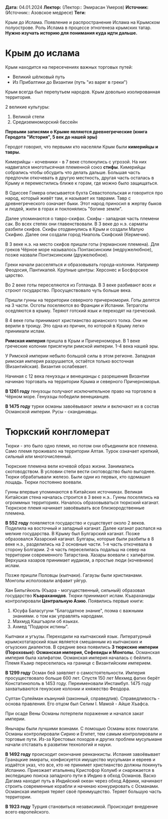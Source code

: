 **Дата:** 04.01.2024
**Лектор:** (Лектор:: Эмирасан Умеров)
**Источник:** (Источник:: Азовское медресе)
**Теги:** 

Крым до Ислама. Появление и распространение Ислама на Крымском полуострове. Роль Ислама в процессе этногенеза крымских татар.
**Нужно изучать историю для понимания куда идти дальше.**

# Крым до ислама

Крым находится на пересечениях важных торговых путей:
- Великий шёлковый путь
- Из Прибалтики до Византии (путь "из варяг в греки")

Крым всегда был перепутьем народов. Крым довольно изолированная территория.

2 великие культуры:
1) Великой степи
2) Средиземноморский бассейн

**Первыми записями о Крыме являются древнегреческие (книга Геродота "История", 5 век до нашей эры)**

Геродот говорил, что первыми кто населяли Крым были **кимерийцы и тавры.**

Кимерийцы - кочевники - в 7 веке столкнулись с угрозой. На них надвигался многотысячная племенной союз **стифы**. Кимерийцы собрались чтобы обсудить что делать дальше. Большая часть предпочли откочевать в другую местность, другая часть осталась в Крыму и переместились ближе к горам, где можно было защищаться.

В Одиссее Гомера описывается бухта Севастопольская и говорится про народ, который живёт там, и называет их таврами. Тавр с древнегреческого означает быки. Этот народ приносил в жертву быков и людей, жили в горах и поклонялись "богине земли".

Далее упоминаются о тавро-скифах. Скифы - западная часть племени сак. Во всех степях они главенствовали. В 3 веке до н.э. сарматы разбили скифов. Скифы отодвинулись в Крым и создали Малую Скифию. Далее они создали город Ниаполь Скифский (Кермечик).

В 3 веке н.э. на место скифов пришли готы (германские племена). Для греков Чёрное море называлось Понтаксинским (недружелюбное), позже назвали Понтэксинским (дружелюбное).

Греки начали расселяться и образовывать города-колонии. Например Феодосия, Пантикапей. Крупные центры: Херсонес и Босфорское царство.

Во 2 веке готы переселяются из Готланда. В 3 веке разбивают всех и строют государство. Просуществовало чуть больше века.

Пришли гунны на территории северного причерномория. Готы делятся на 3 части. Осготы поселяются во Франции и Испании. Тетраготы оседляются в крыму. Теряют готский язык и переходят на греческий.

В 4 веке готы принимают христианство арианского толка. Они не верили в троицу. Это одна из причин, по которой в Крыму легко принимали ислам.

**Римская империя** пришла в Крым и Причерноморье. В 1 веке греческие колонии присягнули римской империи. 1-4 века нашей эры.

У Римской империи небыло большой силы в этом регионе. Западная римская империя разрушается, остаётся только восточная (Византийская). Византия ослабевает.

Начиная с 12 века генуэзцы и венецианцы с разрешения Византии начинаю торговать на территории Крыма и северного Причерноморья.

**В 1261 году** генуэзцы получают исключительное право на торговлю в Чёрном море. Генуэзцы победили венецианцев.

**В 1475 году** турки османы завоёвывают земли и включают их в состав Османской империи. Русы - скандинавцы.

# Тюркский конгломерат

Тюрки - это было одно племя, но потом они объединили все племена. Само племя проживало на территории Алтая. Турок означает крепкий, сильный или многочисленный.

Тюркские племена вели кочевой образ жизни. Занимались скотоводством. В условии степи вести скотоводство было выгоднее. Тюрки обрабатывали железо. Были одни из первых, кто одомашил лощадь. Тюрки постоянно воевали.

Гунны впервые упоминаются в Китайских источниках. Великая Китайская стена началась строится в 3 веке н.э.. Гунны поселялись на огроммных территориях. Началось образовываться тюркский каганат. Тюркское племя начинает завоёвывать все близкородственные племена.

**В 552 году** появляется государство и существует около 2 веков. Поделила на восточный и западный каганат. Далее каганат распался на мелкие государства. В Крыму был Булгарский каганат. Позже образовался Хазарский каганат. Булгары, которые были разбиты в 8 веке н.э., разделились на 2 основные части. 1-я часть откочевала в сторону Болгарии. 2-я часть переселилась подальш на север на территории современного Татарстана. Хазары воевали с халифатом. Верхушка хазаров принимает иудаизм, а простые люди (кочевники) ислам. 

Позже пришли Половцы (кыпчаки). Гагаузы были христианами. Монголы исползовали алфавит уйгур.

Хан Бильгйкюль (Къара - могущественный, сильный) образовал государство **Къараханидов**. Тюрки принимают ислам. Къараханиды контролировали **Центральную Азию**. Появились первые книги:
1) Юсуфа Баласугуни "Благодатное знание", поэма с важными знаниями. о том как управлять народами.
2) Махмуд Кашгъарли об языках.
3)  Ахмед "Подарок истины".

Кыпчаки и угъузы. Переходили на кыпчакский язык. Литературный крымскотатарский язык является смешанным из кыпчакских и огъузских диалектов. В средние века появились **3 тюркские империи (Пороховые): Османская империя, Сефевиды и Монголы.** Османская империя была халифатом. Османская империя началась с бейлита. Племя Къаир переселилась на границе с Византийским империем.

**В 1299 году** Осман бей заявляет о самостоятельности. Империя просуществовало больше 600 лет. Спустя 150 лет Мехмед фатих берёт Констатинополь в 1453 году. Переименовали Инстамбул. 1475 году захватываются генуэские колонии и княжество Феодора.

Султан Сулейман къануний (законный, справедлив). Справедливость - основа правления. Его отцом был Селим I. Мамой - Айше Хъафса.

При осаде Вены Османы потерпели поражение и начался закат империи.

Янычары были лучшими воинами. С помощью Османы всех помогали. Османы контролировали Сирию и Египет, тем самым контролировали и торговые пути. Из-за Крестовых походов и других проблем мусульмане начали отставать в развитии технологий и науки.

**В 1492 году** происходит окончание ренканкисты. Испания завоёвывает Гранацкие эмираты, конфискуется имущество мусульман и евреев и издаётся указ, что все, кто не принимет христианство должны покинуть Испанию. Приезжает итальянец Кристофор Колумб и снаряжается в экспедицию поиска западного пути в Индию в обход Османов. Васко Дагама находит путь в Индийский океан через обход Африки, начинают строить современные корабли и начинаю конкурировать с Османами. Османская империя теряет своё преимущество. Теряет большую часть территории.

**В 1923 году** Турция становиться независимой. Происходит внедрение всего европейского. 